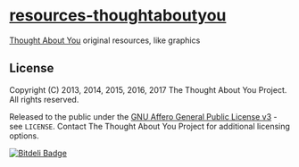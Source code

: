 # [resources-thoughtaboutyou](https://github.com/thoughtaboutyou/resources-thoughtaboutyou)

[Thought About You][TAY] original resources, like graphics



## License

Copyright (C) 2013, 2014, 2015, 2016, 2017 The Thought About You Project. All rights reserved.

Released to the public under the [GNU Affero General Public License v3](https://www.gnu.org/licenses/agpl-3.0.html) - see ```LICENSE```. Contact The Thought About You Project for additional licensing options.



[TAY]: http://thoughtaboutyou.net/


[![Bitdeli Badge](https://d2weczhvl823v0.cloudfront.net/thoughtaboutyou/resources-thoughtaboutyou/trend.png)](https://bitdeli.com/free "Bitdeli Badge")
